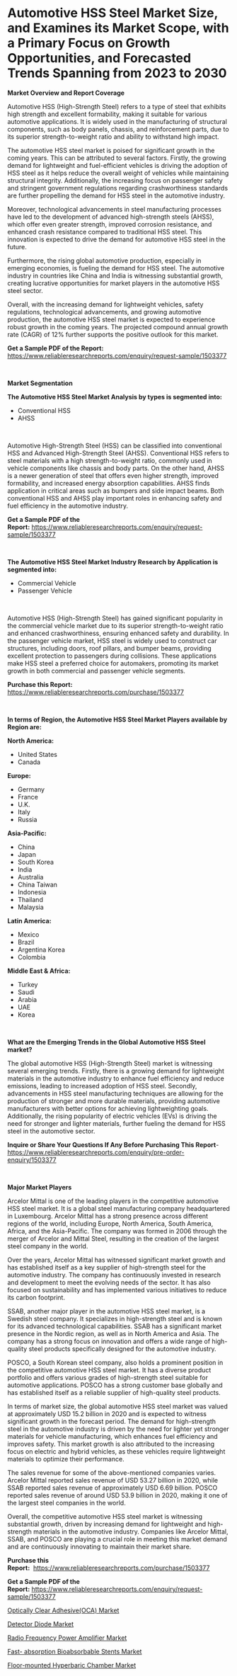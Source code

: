 <p><h1>Automotive HSS Steel Market Size, and Examines its Market Scope, with a Primary Focus on Growth Opportunities, and Forecasted Trends Spanning from 2023 to 2030</h1></p><p><strong>Market Overview and Report Coverage</strong></p>
<p><p>Automotive HSS (High-Strength Steel) refers to a type of steel that exhibits high strength and excellent formability, making it suitable for various automotive applications. It is widely used in the manufacturing of structural components, such as body panels, chassis, and reinforcement parts, due to its superior strength-to-weight ratio and ability to withstand high impact.</p><p>The automotive HSS steel market is poised for significant growth in the coming years. This can be attributed to several factors. Firstly, the growing demand for lightweight and fuel-efficient vehicles is driving the adoption of HSS steel as it helps reduce the overall weight of vehicles while maintaining structural integrity. Additionally, the increasing focus on passenger safety and stringent government regulations regarding crashworthiness standards are further propelling the demand for HSS steel in the automotive industry.</p><p>Moreover, technological advancements in steel manufacturing processes have led to the development of advanced high-strength steels (AHSS), which offer even greater strength, improved corrosion resistance, and enhanced crash resistance compared to traditional HSS steel. This innovation is expected to drive the demand for automotive HSS steel in the future.</p><p>Furthermore, the rising global automotive production, especially in emerging economies, is fueling the demand for HSS steel. The automotive industry in countries like China and India is witnessing substantial growth, creating lucrative opportunities for market players in the automotive HSS steel sector.</p><p>Overall, with the increasing demand for lightweight vehicles, safety regulations, technological advancements, and growing automotive production, the automotive HSS steel market is expected to experience robust growth in the coming years. The projected compound annual growth rate (CAGR) of 12% further supports the positive outlook for this market.</p></p>
<p><strong>Get a Sample PDF of the Report:</strong> <a href="https://www.reliableresearchreports.com/enquiry/request-sample/1503377">https://www.reliableresearchreports.com/enquiry/request-sample/1503377</a></p>
<p>&nbsp;</p>
<p><strong>Market Segmentation</strong></p>
<p><strong>The Automotive HSS Steel Market Analysis by types is segmented into:</strong></p>
<p><ul><li>Conventional HSS</li><li>AHSS</li></ul></p>
<p>&nbsp;</p>
<p><p>Automotive High-Strength Steel (HSS) can be classified into conventional HSS and Advanced High-Strength Steel (AHSS). Conventional HSS refers to steel materials with a high strength-to-weight ratio, commonly used in vehicle components like chassis and body parts. On the other hand, AHSS is a newer generation of steel that offers even higher strength, improved formability, and increased energy absorption capabilities. AHSS finds application in critical areas such as bumpers and side impact beams. Both conventional HSS and AHSS play important roles in enhancing safety and fuel efficiency in the automotive industry.</p></p>
<p><strong>Get a Sample PDF of the Report:</strong>&nbsp;<a href="https://www.reliableresearchreports.com/enquiry/request-sample/1503377">https://www.reliableresearchreports.com/enquiry/request-sample/1503377</a></p>
<p>&nbsp;</p>
<p><strong>The Automotive HSS Steel Market Industry Research by Application is segmented into:</strong></p>
<p><ul><li>Commercial Vehicle</li><li>Passenger Vehicle</li></ul></p>
<p>&nbsp;</p>
<p><p>Automotive HSS (High-Strength Steel) has gained significant popularity in the commercial vehicle market due to its superior strength-to-weight ratio and enhanced crashworthiness, ensuring enhanced safety and durability. In the passenger vehicle market, HSS steel is widely used to construct car structures, including doors, roof pillars, and bumper beams, providing excellent protection to passengers during collisions. These applications make HSS steel a preferred choice for automakers, promoting its market growth in both commercial and passenger vehicle segments.</p></p>
<p><strong>Purchase this Report:</strong>&nbsp; <a href="https://www.reliableresearchreports.com/purchase/1503377">https://www.reliableresearchreports.com/purchase/1503377</a></p>
<p>&nbsp;</p>
<p><strong>In terms of Region, the Automotive HSS Steel Market Players available by Region are:</strong></p>
<p>
    <p> <strong> North America: </strong>
        <ul>
            <li>United States</li>
            <li>Canada</li>
        </ul>
        </p> 
    <p> <strong> Europe: </strong>
        <ul>
            <li>Germany</li>
            <li>France</li>
            <li>U.K.</li>
            <li>Italy</li>
            <li>Russia</li>
        </ul>
        </p> 
    <p> <strong> Asia-Pacific: </strong>
        <ul>
            <li>China</li>
            <li>Japan</li>
            <li>South Korea</li>
            <li>India</li>
            <li>Australia</li>
            <li>China Taiwan</li>
            <li>Indonesia</li>
            <li>Thailand</li>
            <li>Malaysia</li>
        </ul>
        </p> 
    <p> <strong> Latin America: </strong>
        <ul>
            <li>Mexico</li>
            <li>Brazil</li>
            <li>Argentina Korea</li>
            <li>Colombia</li>
        </ul>
        </p> 
    <p> <strong> Middle East & Africa: </strong>
        <ul>
            <li>Turkey</li>
            <li>Saudi</li>
            <li>Arabia</li>
            <li>UAE</li>
            <li>Korea</li>
        </ul>
    </p>
    </p>
<p>&nbsp;</p>
<p><strong>What are the Emerging Trends in the Global Automotive HSS Steel market?</strong></p>
<p><p>The global automotive HSS (High-Strength Steel) market is witnessing several emerging trends. Firstly, there is a growing demand for lightweight materials in the automotive industry to enhance fuel efficiency and reduce emissions, leading to increased adoption of HSS steel. Secondly, advancements in HSS steel manufacturing techniques are allowing for the production of stronger and more durable materials, providing automotive manufacturers with better options for achieving lightweighting goals. Additionally, the rising popularity of electric vehicles (EVs) is driving the need for stronger and lighter materials, further fueling the demand for HSS steel in the automotive sector.</p></p>
<p><strong>Inquire or Share Your Questions If Any Before Purchasing This Report</strong>- <a href="https://www.reliableresearchreports.com/enquiry/pre-order-enquiry/1503377">https://www.reliableresearchreports.com/enquiry/pre-order-enquiry/1503377</a></p>
<p>&nbsp;</p>
<p><strong>Major Market Players</strong></p>
<p><p>Arcelor Mittal is one of the leading players in the competitive automotive HSS steel market. It is a global steel manufacturing company headquartered in Luxembourg. Arcelor Mittal has a strong presence across different regions of the world, including Europe, North America, South America, Africa, and the Asia-Pacific. The company was formed in 2006 through the merger of Arcelor and Mittal Steel, resulting in the creation of the largest steel company in the world. </p><p>Over the years, Arcelor Mittal has witnessed significant market growth and has established itself as a key supplier of high-strength steel for the automotive industry. The company has continuously invested in research and development to meet the evolving needs of the sector. It has also focused on sustainability and has implemented various initiatives to reduce its carbon footprint.</p><p>SSAB, another major player in the automotive HSS steel market, is a Swedish steel company. It specializes in high-strength steel and is known for its advanced technological capabilities. SSAB has a significant market presence in the Nordic region, as well as in North America and Asia. The company has a strong focus on innovation and offers a wide range of high-quality steel products specifically designed for the automotive industry.</p><p>POSCO, a South Korean steel company, also holds a prominent position in the competitive automotive HSS steel market. It has a diverse product portfolio and offers various grades of high-strength steel suitable for automotive applications. POSCO has a strong customer base globally and has established itself as a reliable supplier of high-quality steel products.</p><p>In terms of market size, the global automotive HSS steel market was valued at approximately USD 15.2 billion in 2020 and is expected to witness significant growth in the forecast period. The demand for high-strength steel in the automotive industry is driven by the need for lighter yet stronger materials for vehicle manufacturing, which enhances fuel efficiency and improves safety. This market growth is also attributed to the increasing focus on electric and hybrid vehicles, as these vehicles require lightweight materials to optimize their performance.</p><p>The sales revenue for some of the above-mentioned companies varies. Arcelor Mittal reported sales revenue of USD 53.27 billion in 2020, while SSAB reported sales revenue of approximately USD 6.69 billion. POSCO reported sales revenue of around USD 53.9 billion in 2020, making it one of the largest steel companies in the world.</p><p>Overall, the competitive automotive HSS steel market is witnessing substantial growth, driven by increasing demand for lightweight and high-strength materials in the automotive industry. Companies like Arcelor Mittal, SSAB, and POSCO are playing a crucial role in meeting this market demand and are continuously innovating to maintain their market share.</p></p>
<p><strong>Purchase this Report:</strong>&nbsp;&nbsp;<a href="https://www.reliableresearchreports.com/purchase/1503377">https://www.reliableresearchreports.com/purchase/1503377</a></p>
<p></p>
<p><strong>Get a Sample PDF of the Report:</strong>&nbsp;<a href="https://www.reliableresearchreports.com/enquiry/request-sample/1503377">https://www.reliableresearchreports.com/enquiry/request-sample/1503377</a></p>
<p><p><a href="https://www.linkedin.com/pulse/optically-clear-adhesiveoca-market-research/">Optically Clear Adhesive(OCA) Market</a></p><p><a href="https://medium.com/@aureliarice2023/detector-diode-market-size-growth-forecast-2023-2030-af31d6e7560f">Detector Diode Market</a></p><p><a href="https://medium.com/@claudekunze/radio-frequency-power-amplifier-market-size-growth-forecast-2023-2030-90b70f68f5bd">Radio Frequency Power Amplifier Market</a></p><p><a href="https://github.com/sndrkn/Market-Research-Report-List-1/blob/main/fast-absorption-bioabsorbable-stents-market.md">Fast- absorption Bioabsorbable Stents Market</a></p><p><a href="https://www.linkedin.com/pulse/floor-mounted-hyperbaric-chamber-market-research-report/">Floor-mounted Hyperbaric Chamber Market</a></p></p>